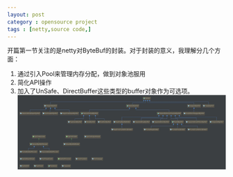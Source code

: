 ```yaml
---
layout: post
category : opensource project
tags : [netty,source code,]
---
```

开篇第一节关注的是netty对ByteBuf的封装。对于封装的意义，我理解分几个方面：

1. 通过引入Pool来管理内存分配，做到对象池服用
2. 简化API操作
3. 加入了UnSafe、DirectBuffer这些类型的buffer对象作为可选项。
![netty-buffer](/img/in-post/post-netty-buffer.jpg)